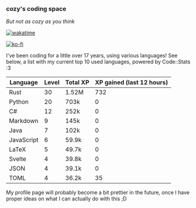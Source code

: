 ### cozy's coding space
*But not as cozy as you think*

[![wakatime](https://wakatime.com/badge/user/c0ba07bb-3421-41be-bd1a-d611e670f250.svg)](https://wakatime.com/@c0ba07bb-3421-41be-bd1a-d611e670f250)

[![ko-fi](https://ko-fi.com/img/githubbutton_sm.svg)](https://ko-fi.com/J3J75ITL4)

I've been coding for a little over 17 years, using various languages! See below, a list with my current top 10 used languages, powered by Code::Stats :3
    
| Language | Level | Total XP | XP gained (last 12 hours) |
| --- | --- | --- | --- |
| Rust | 30 | 1.52M | 732 |
| Python | 20 | 703k | 0 |
| C# | 12 | 252k | 0 |
| Markdown | 9 | 145k | 0 |
| Java | 7 | 102k | 0 |
| JavaScript | 6 | 59.9k | 0 |
| LaTeX | 5 | 49.7k | 0 |
| Svelte | 4 | 39.8k | 0 |
| JSON | 4 | 39.1k | 0 |
| TOML | 4 | 36.2k | 35 |
    
My profile page will probably become a bit prettier in the future, once I have proper ideas on what I can actually do with this ;D